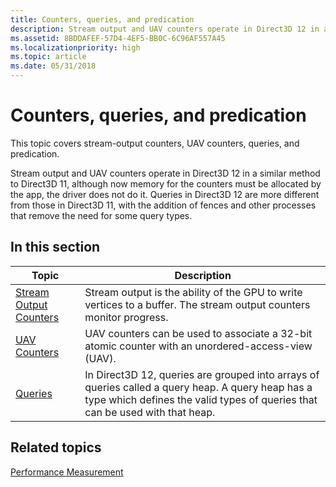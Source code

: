 ```yaml
---
title: Counters, queries, and predication
description: Stream output and UAV counters operate in Direct3D 12 in a similar method to Direct3D 11, although now memory for the counters must be allocated by the app, the driver does not do it.
ms.assetid: 8BDDAFEF-57D4-4EF5-BB0C-6C96AF557A45
ms.localizationpriority: high
ms.topic: article
ms.date: 05/31/2018
---
```


# Counters, queries, and predication

This topic covers stream-output counters, UAV counters, queries, and predication.

Stream output and UAV counters operate in Direct3D 12 in a similar method to Direct3D 11, although now memory for the counters must be allocated by the app, the driver does not do it. Queries in Direct3D 12 are more different from those in Direct3D 11, with the addition of fences and other processes that remove the need for some query types.

## In this section



| Topic                                                           | Description                                                                                                                                                                                  |
|-----------------------------------------------------------------|----------------------------------------------------------------------------------------------------------------------------------------------------------------------------------------------|
| [Stream Output Counters](stream-output-counters.md)<br/> | Stream output is the ability of the GPU to write vertices to a buffer. The stream output counters monitor progress.<br/>                                                               |
| [UAV Counters](uav-counters.md)<br/>                     | UAV counters can be used to associate a 32-bit atomic counter with an unordered-access-view (UAV).<br/>                                                                                |
| [Queries](queries.md)<br/>                               | In Direct3D 12, queries are grouped into arrays of queries called a query heap. A query heap has a type which defines the valid types of queries that can be used with that heap.<br/> |



 

## Related topics

<dl> <dt>

[Performance Measurement](performance-measurement.md)
</dt> </dl>

 

 





